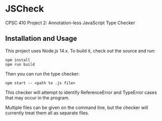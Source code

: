 # JSCheck

CPSC 410 Project 2: Annotation-less JavaScript Type Checker

## Installation and Usage

This project uses Node.js 14.x. To build it, check out the source and run:

```
npm install
npm run build
```

Then you can run the type checker:

```
npm start -- <path to .js file>
```

This checker will attempt to identify ReferenceError and TypeError cases that may occur in the program.

Multiple files can be given on the command line, but the checker will currently treat them all as separate files.
